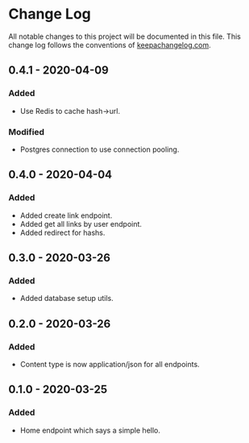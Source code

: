 # Change Log
All notable changes to this project will be documented in this file. This change log follows the conventions of [keepachangelog.com](http://keepachangelog.com/).

## 0.4.1 - 2020-04-09
### Added
- Use Redis to cache hash->url.
### Modified
- Postgres connection to use connection pooling.

## 0.4.0 - 2020-04-04
### Added
- Added create link endpoint.
- Added get all links by user endpoint.
- Added redirect for hashs.

## 0.3.0 - 2020-03-26
### Added
- Added database setup utils.

## 0.2.0 - 2020-03-26
### Added
- Content type is now application/json for all endpoints.

## 0.1.0 - 2020-03-25
### Added
- Home endpoint which says a simple hello.
